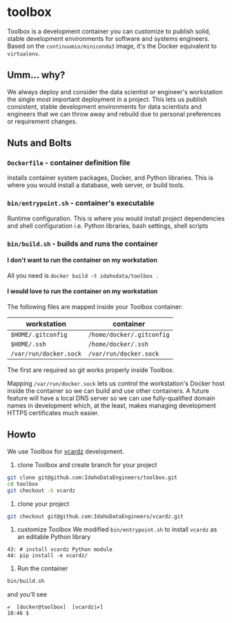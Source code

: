 # toolbox
Toolbox is a development container you can customize to publish solid,
stable development environments for software and systems
engineers. Based on the `continuumio/miniconda3` image, it's the
Docker equivalent to `virtualenv`.

## Umm... why?
We always deploy and consider the data scientist or engineer's
workstation the single most important deployment in a project.  This
lets us publish consistent, stable development environments for data
scientists and engineers that we can throw away and rebuild due to
personal preferences or requirement changes.


## Nuts and Bolts
### `Dockerfile` - container definition file
Installs container system packages, Docker, and Python libraries. This
is where you would install a database, web server, or build tools.

### `bin/entrypoint.sh` - container's executable
Runtime configuration. This is where you would install project
dependencies and shell configuration i.e. Python libraries, bash
settings, shell scripts

### `bin/build.sh` - builds and runs the container
#### I don't want to run the container on my workstation
All you need is `docker build -t idahodata/toolbox .`

#### I would love to run the container on my workstation
The following files are mapped inside your Toolbox container:

workstation | container
--- | ---
`$HOME/.gitconfig` | `/home/docker/.gitconfig`
`$HOME/.ssh` | `/home/docker/.ssh`
`/var/run/docker.sock` | `/var/run/docker.sock`

The first are required so git works properly inside Toolbox.

Mapping `/var/run/docker.sock` lets us control the workstation's
Docker host inside the container so we can build and use other
containers. A future feature will have a local DNS server so we can
use fully-qualified domain names in development which, at the least,
makes managing development HTTPS certificates much easier.

## Howto

We use Toolbox for [vcardz](https://github.com/IdahoDataEngineers/vcardz "Python3 vCard parser and deduplication") development.

1. clone Toolbox and create branch for your project
```bash
git clone git@github.com:IdahoDataEngineers/toolbox.git
cd toolbox
git checkout -b vcardz
```

1. clone your project
```bash
git checkout git@github.com:IdahoDataEngineers/vcardz.git
```

1. customize Toolbox 
We modified `bin/entrypoint.sh` to install `vcardz` as an editable Python library
```
43: # install vcardz Python module
44: pip install -e vcardz/
```

1. Run the container
```bash
bin/build.sh
```

and you'll see
```
✔  [docker@toolbox]  [vcardz|✔]
18:46 $
```








